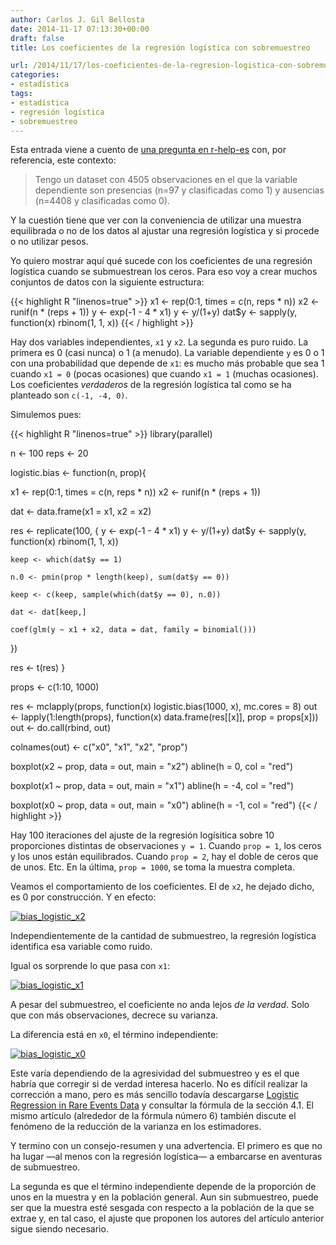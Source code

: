 ```yaml
---
author: Carlos J. Gil Bellosta
date: 2014-11-17 07:13:30+00:00
draft: false
title: Los coeficientes de la regresión logística con sobremuestreo

url: /2014/11/17/los-coeficientes-de-la-regresion-logistica-con-sobremuestreo/
categories:
- estadística
tags:
- estadística
- regresión logística
- sobremuestreo
---
```


Esta entrada viene a cuento de [una pregunta en r-help-es](https://stat.ethz.ch/pipermail/r-help-es/2014-November/008343.html) con, por referencia, este contexto:

>Tengo un dataset con 4505 observaciones en el que la variable dependiente son presencias (n=97 y clasificadas como 1) y ausencias (n=4408 y clasificadas como 0).

Y la cuestión tiene que ver con la conveniencia de utilizar una muestra equilibrada o no de los datos al ajustar una regresión logística y si procede o no utilizar pesos.

Yo quiero mostrar aquí qué sucede con los coeficientes de una regresión logística cuando se submuestrean los ceros. Para eso voy a crear muchos conjuntos de datos con la siguiente estructura:


{{< highlight R "linenos=true" >}}
x1 <- rep(0:1, times = c(n, reps * n))
x2 <- runif(n * (reps + 1))
y <- exp(-1 - 4 * x1)
y <- y/(1+y)
dat$y <- sapply(y, function(x) rbinom(1, 1, x))
{{< / highlight >}}

Hay dos variables independientes, `x1` y `x2`. La segunda es puro ruido. La primera es 0 (casi nunca) o 1 (a menudo). La variable dependiente `y` es 0 o 1 con una probabilidad que depende de `x1`: es mucho más probable que sea 1 cuando `x1 = 0` (pocas ocasiones) que cuando `x1 = 1` (muchas ocasiones). Los coeficientes _verdaderos_ de la regresión logística tal como se ha planteado son `c(-1, -4, 0)`.

Simulemos pues:

{{< highlight R "linenos=true" >}}
library(parallel)

n    <- 100
reps <- 20

logistic.bias <- function(n, prop){

  x1 <- rep(0:1, times = c(n, reps * n))
  x2 <- runif(n * (reps + 1))

  dat <- data.frame(x1 = x1, x2 = x2)

  res <- replicate(100, {
    y <- exp(-1 - 4 * x1)
    y <- y/(1+y)
    dat$y <- sapply(y, function(x) rbinom(1, 1, x))

    keep <- which(dat$y == 1)

    n.0 <- pmin(prop * length(keep), sum(dat$y == 0))

    keep <- c(keep, sample(which(dat$y == 0), n.0))

    dat <- dat[keep,]

    coef(glm(y ~ x1 + x2, data = dat, family = binomial()))
  })

  res <- t(res)
}

props <- c(1:10, 1000)

res <- mclapply(props,
    function(x) logistic.bias(1000, x), mc.cores = 8)
out <- lapply(1:length(props),
    function(x) data.frame(res[[x]], prop = props[x]))
out <- do.call(rbind, out)

colnames(out) <- c("x0", "x1", "x2", "prop")

boxplot(x2 ~ prop, data = out, main = "x2")
abline(h = 0, col = "red")

boxplot(x1 ~ prop, data = out, main = "x1")
abline(h = -4, col = "red")

boxplot(x0 ~ prop, data = out, main = "x0")
abline(h = -1, col = "red")
{{< / highlight >}}


Hay 100 iteraciones del ajuste de la regresión logísitica sobre 10 proporciones distintas de observaciones `y = 1`. Cuando `prop = 1`, los ceros y los unos están equilibrados. Cuando `prop = 2`, hay el doble de ceros que de unos. Etc. En la última, `prop = 1000`, se toma la muestra completa.

Veamos el comportamiento de los coeficientes. El de `x2`, he dejado dicho, es 0 por construcción. Y en efecto:

[![bias_logistic_x2](/wp-uploads/2014/11/bias_logistic_x2.png#center)
](/wp-uploads/2014/11/bias_logistic_x2.png#center)

Independientemente de la cantidad de submuestreo, la regresión logística identifica esa variable como ruido.

Igual os sorprende lo que pasa con `x1`:

[![bias_logistic_x1](/wp-uploads/2014/11/bias_logistic_x1.png#center)
](/wp-uploads/2014/11/bias_logistic_x1.png#center)

A pesar del submuestreo, el coeficiente no anda lejos _de la verdad_. Solo que con más observaciones, decrece su varianza.

La diferencia está en `x0`, el término independiente:

[![bias_logistic_x0](/wp-uploads/2014/11/bias_logistic_x0.png#center)
](/wp-uploads/2014/11/bias_logistic_x0.png#center)

Este varía dependiendo de la agresividad del submuestreo y es el que habría que corregir si de verdad interesa hacerlo. No es difícil realizar la corrección a mano, pero es más sencillo todavía descargarse [Logistic Regression in Rare Events Data](http://gking.harvard.edu/files/0s.pdf) y consultar la fórmula de la sección 4.1. El mismo artículo (alrededor de la fórmula número 6) también discute el fenómeno de la reducción de la varianza en los estimadores.

Y termino con un consejo-resumen y una advertencia. El primero es que no ha lugar —al menos con la regresión logística— a embarcarse en aventuras de submuestreo.

La segunda es que el término independiente depende de la proporción de unos en la muestra y en la población general. Aun sin submuestreo, puede ser que la muestra esté sesgada con respecto a la población de la que se extrae y, en tal caso, el ajuste que proponen los autores del artículo anterior sigue siendo necesario.
